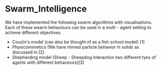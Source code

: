 # Swarm_Intelligence

We have implemented the following swarm algorithms with visualisations. Each of these swarm behaviours can be used in a multi - agent setting to achieve different objectives.  
<ul>
  <li> Couzin's model (can also be thought of as a fish school model) [1] </li>
  <li> Physicomimetics (We have mimed particle behavior in solids as discussed in [2] </li>
  <li> Shepherding model (Sheep - Sheepdog interaction two different tyes of agents with different behaviours)[3]</li>
</ul>
  
